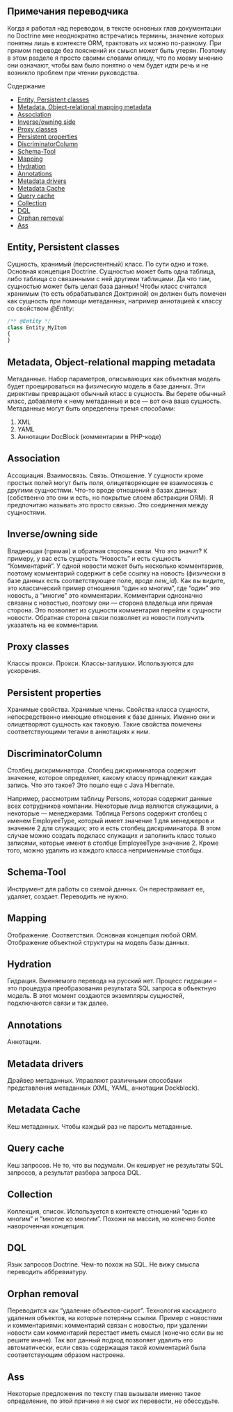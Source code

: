 Примечания переводчика
--

Когда я работал над переводом, в тексте основных глав документации по Doctrine мне неоднократно встречались термины, значение которых понятны лишь в контексте ORM, трактовать их можно по-разному. При прямом переводе без пояснений их смысл может быть утерян. Поэтому в этом разделе я просто своими словами опишу, что по моему мнению они означают, чтобы вам было понятно о чем будет идти речь и не возникло проблем при чтении руководства.

Содержание

*   [Entity,  Persistent classes](translator-note.md#Entitynbsp_Persistent_classes)
*   [Metadata, Оbject-relational mapping metadata](translator-note.md#Metadata_bject-relational_mapping_metadata)
*   [Association](translator-note.md#Association)
*   [Inverse/owning side](translator-note.md#Inverseowning_side)
*   [Proxy classes](translator-note.md#Proxy_classes)
*   [Persistent properties](translator-note.md#Persistent_properties)
*   [DiscriminatorColumn ](translator-note.md#DiscriminatorColumnnbsp)
*   [Schema-Tool](translator-note.md#Schema-Tool)
*   [Mapping](translator-note.md#Mapping)
*   [Hydration](translator-note.md#Hydration)
*   [Annotations](translator-note.md#Annotations)
*   [Metadata drivers](translator-note.md#Metadata_drivers)
*   [Metadata Cache](translator-note.md#Metadata_Cache)
*   [Query cache](translator-note.md#Query_cache)
*   [Collection](translator-note.md#Collection)
*   [DQL](translator-note.md#DQL)
*   [Orphan removal](translator-note.md#Orphan_removal)
*   [Ass](translator-note.md#Ass)


## Entity,  Persistent classes

Сущность, хранимый (персистентный) класс. По сути одно и тоже. Основная концепция Doctrine. Сущностью может быть одна таблица, либо таблица со связанными с ней другими таблицами. Да что там, сущностью может быть целая база данных! Чтобы класс считался хранимым (то есть обрабатывался Доктриной) он должен быть помечен как сущность при помощи метаданных, например аннотацией к классу со свойством _@Entity_:

```php
/** @Entity */  
class Entity_MyItem  
{  
}
```

## Metadata, Оbject-relational mapping metadata

Метаданные. Набор параметров, описывающих как объектная модель будет проецироваться на физическую модель в базе данных. Эти директивы превращают обычный класс в сущность. Вы берете обычный класс, добавляете к нему метаданные и все — вот она ваша сущность. Метаданные могут быть определены тремя способами:

1.  XML
2.  YAML
3.  Аннотации DocBlock (комментарии в PHP-коде) 

## Association

Ассоциация. Взаимосвязь. Связь. Отношение. У сущности кроме простых полей могут быть поля, олицетворяющие ее взаимосвязь с другими сущностями. Что-то вроде отношений в базах данных (собственно это они и есть, но покрытые слоем абстракции ORM). Я предпочитаю называть это просто связью. Это соединения между сущностями.

## Inverse/owning side

Владеющая (прямая) и обратная стороны связи. Что это значит? К примеру, у вас есть сущность “Новость” и есть сущность “Комментарий”. У одной новости может быть несколько комментариев, поэтому комментарий содержит в себе ссылку на новость (физически в базе данных есть соответствующее поле, вроде _new_id_). Как вы видите, это классический пример отношения “один ко многим”, где “один” это новость, а “многие” это комментарии. Комментарии однозначно связаны с новостью, поэтому они — сторона владельца или прямая сторона. Это позволяет из сущности комментария перейти к сущности новости. Обратная сторона связи позволяет из новости получить указатель на ее комментарии.

## Proxy classes

Классы прокси. Прокси. Классы-заглушки. Используются для ускорения.

## Persistent properties

Хранимые свойства. Хранимые члены. Свойства класса сущности, непосредственно имеющие отношения к базе данных. Именно они и олицетворяют сущность как таковую. Такие свойства помечены соответствующими тегами в аннотациях к ним.

## DiscriminatorColumn 

Столбец дискриминатора. Столбец дискриминатора содержит значение, которое определяет, какому классу принадлежит каждая запись. Что это такое? Это пошло еще с  Java Hibernate.

Например, рассмотрим таблицу Persons, которая содержит данные всех сотрудников компании. Некоторые лица являются служащими, а некоторые — менеджерами. Таблица Persons содержит столбец с именем EmployeeType, который имеет значение 1 для менеджеров и значение 2 для служащих; это и есть столбец дискриминатора. В этом случае можно создать подкласс служащих и заполнить класс только записями, которые имеют в столбце EmployeeType значение 2\. Кроме того, можно удалить из каждого класса неприменимые столбцы.

## Schema-Tool

Инструмент для работы со схемой данных. Он перестраивает ее, удаляет, создает. Переводить не нужно. 

## Mapping

Отображение. Соответствия. Основная концепция любой ORM. Отображение объектной структуры на модель базы данных. 

## Hydration

Гидрация. Вменяемого перевода на русский нет. Процесс гидрации – это процедура преобразования результата SQL запроса в объектную модель. В этот момент создаются экземпляры сущностей, подключаются связи и так далее.

## Annotations

Аннотации.

## Metadata drivers

Драйвер метаданных. Управляют различными способами представления метаданных (XML, YAML, аннотации Dockblock).

## Metadata Cache

Кеш метаданных. Чтобы каждый раз не парсить метаданные.

## Query cache

Кеш запросов. Не то, что вы подумали. Он кеширует не результаты SQL запросов, а результат разбора запроса DQL.

## Collection

Коллекция, список. Используется в контексте отношений “один ко многим” и “многие ко многим”. Похожи на массив, но конечно более навороченная концепция.

## DQL

Язык запросов Doctrine. Чем-то похож на SQL. Не вижу смысла переводить аббревиатуру.

## Orphan removal

Переводится как “удаление объектов-сирот”. Технология каскадного удаления объектов, на которые потеряны ссылки. Пример с новостями и комментариями: комментарий связан с новостью, при удалении новости сам комментарий перестает иметь смысл (конечно если вы не решите иначе). Так вот данный подход позволяет удалить его автоматически, если связь содержащая такой комментарий была соответствующим образом настроена.

## Ass

Некоторые предложения по тексту глав вызывали именно такое определение, по этой причине я не смог их перевести, не обессудьте.
